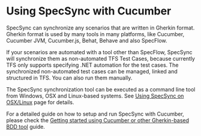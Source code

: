 # Using SpecSync with Cucumber

SpecSync can synchronize any scenarios that are written in Gherkin format. Gherkin format is used by many tools in many platforms, like Cucumber, Cucumber JVM, Cucumber.js, Behat, Behave and also SpecFlow.

If your scenarios are automated with a tool other than SpecFlow, SpecSync will synchronize them as non-automated TFS Test Cases, because currently TFS only supports specifying .NET automation for the test cases. The synchronized non-automated test cases can be managed, linked and structured in TFS. You can also run them manually.

The SpecSync synchronization tool can be executed as a command line tool from Windows, OSX and Linux-based systems. See [Using SpecSync on OSX/Linux](using-specsync-on-osxlinux-page.md) page for details.

For a detailed guide on how to setup and run SpecSync with Cucumber, please check the [Getting started using Cucumber or other Gherkin-based BDD tool](getting-started-cucumber.md) guide.
